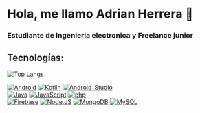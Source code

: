 # Hola, me llamo Adrian Herrera 👋
### Estudiante de Ingenieria electronica y Freelance junior
## Tecnologías:
[![Top Langs](https://github-readme-stats.vercel.app/api/top-langs/?username=adrian-REH&&layout=compact)](https://github.com/anuraghazra/github-readme-stats)

[![Android](https://img.shields.io/badge/Android-3DDC84?style=flat-square&logo=android&logoColor=white&labelColor=101010)]()
[![Kotlin](https://img.shields.io/badge/Kotlin-0095D5?style=flat-square&logo=kotlin&logoColor=white&labelColor=101010)]()
[![Android_Studio](https://img.shields.io/badge/Android_Studio-3DDC84?style=flat-square&logo=android-studio&logoColor=white&labelColor=101010)]()
</br>
[![Java](https://img.shields.io/badge/Java-007396?style=flat-square&logo=java&logoColor=white&labelColor=101010)]()
[![JavaScript](https://img.shields.io/badge/JavaScript-F7DF1E?style=flat-square&logo=javascript&logoColor=white&labelColor=101010)]()
[![php](https://img.shields.io/badge/php-F7DF1E?style=flat-square&logo=php&logoColor=white&labelColor=101010)]()
</br>
[![Firebase](https://img.shields.io/badge/Firebase-FFCA28?style=flat-square&logo=firebase&logoColor=white&labelColor=101010)]()
[![Node.JS](https://img.shields.io/badge/Node.JS-339933?style=flat-square&logo=node.js&logoColor=white&labelColor=101010)]()
[![MongoDB](https://img.shields.io/badge/MongoDB-47A248?style=flat-square&logo=mongodb&logoColor=white&labelColor=101010)]()
[![MySQL](https://img.shields.io/badge/MySQL-4479A1?style=flat-square&logo=mysql&logoColor=white&labelColor=101010)]()
</br>


